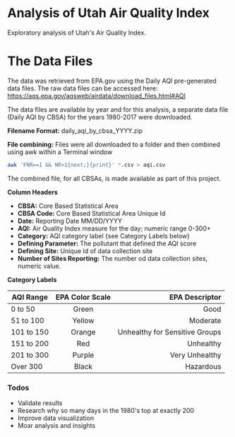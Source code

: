 # Analysis of Utah Air Quality Index
Exploratory analysis of Utah's Air Quality Index. 

# The Data Files
The data was retrieved from EPA.gov using the Daily AQI pre-generated data files. The raw data files can be accessed here: https://aqs.epa.gov/aqsweb/airdata/download_files.html#AQI

The data files are available by year and for this analysis, a separate data file (Daily AQI by CBSA) for the years 1980-2017 were downloaded. 

__Filename Format:__ daily_aqi_by_cbsa_YYYY.zip

__File combining:__ Files were all downloaded to a folder and then combined using awk within a Terminal window

```sh
awk 'FNR==1 && NR>1{next;}{print}' *.csv > aqi.csv
```
The combined file, for all CBSAs, is made available as part of this project.

__Column Headers__
- __CBSA:__ Core Based Statistical Area
- __CBSA Code:__ Core Based Statistical Area Unique Id
- __Date:__ Reporting Date MM/DD/YYYY
- __AQI:__ Air Quality Index measure for the day; numeric range 0-300+
- __Category:__ AQI category label {see Category Labels below}
- __Defining Parameter:__ The pollutant that defined the AQI score
- __Defining Site:__ Unique Id of data collection site
- __Number of Sites Reporting:__ The number od data collection sites, numeric value.

__Category Labels__

|AQI Range|EPA Color Scale|EPA Descriptor|
| ------------- |:-------------:| -----:|
|0 to 50|Green|Good|
|51 to 100|Yellow|Moderate|
|101 to 150|Orange|Unhealthy for Sensitive Groups|
|151 to 200|Red |Unhealthy|
|201 to 300|Purple|Very Unhealthy|
|Over 300|Black|Hazardous|

### Todos

 - Validate results
 - Research why so many days in the 1980's top at exactly 200
 - Improve data visualization
 - Moar analysis and insights
